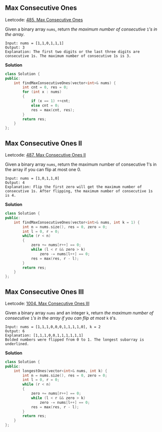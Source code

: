 ## Max Consecutive Ones

Leetcode: [485. Max Consecutive Ones](https://leetcode.com/problems/max-consecutive-ones)

Given a binary array `nums`, return *the maximum number of consecutive* `1`*'s in the array*.

```text
Input: nums = [1,1,0,1,1,1]
Output: 3
Explanation: The first two digits or the last three digits are consecutive 1s. The maximum number of consecutive 1s is 3.
```

**Solution**

```cpp
class Solution {
public:
    int findMaxConsecutiveOnes(vector<int>& nums) {
        int cnt = 0, res = 0;
        for (int x : nums)
        {
            if (x == 1) ++cnt;
            else cnt = 0;
            res = max(cnt, res);
        }
        return res;
    }
};
```



## Max Consecutive Ones II

Leetcode: [487. Max Consecutive Ones II](https://leetcode-cn.com/problems/max-consecutive-ones-ii/)

Given a binary array `nums`, return the maximum number of consecutive 1's in the array if you can flip at most one 0.

```text
Input: nums = [1,0,1,1,0]
Output: 4
Explanation: Flip the first zero will get the maximum number of consecutive 1s. After flipping, the maximum number of consecutive 1s is 4.
```

**Solution**

```cpp
class Solution {
public:
    int findMaxConsecutiveOnes(vector<int>& nums, int k = 1) {
        int n = nums.size(), res = 0, zero = 0;
        int l = 0, r = 0;
        while (r < n)
        {
            zero += nums[r++] == 0;
            while (l < r && zero > k)
                zero -= nums[l++] == 0;
            res = max(res, r - l);
        }
        return res;
    }
};
```



## Max Consecutive Ones III

Leetcode: [1004. Max Consecutive Ones III](https://leetcode.com/problems/max-consecutive-ones-iii/)

Given a binary array `nums` and an integer `k`, return *the maximum number of consecutive* `1`*'s in the array if you can flip at most* `k` `0`'s.

```
Input: nums = [1,1,1,0,0,0,1,1,1,1,0], k = 2
Output: 6
Explanation: [1,1,1,0,0,1,1,1,1,1,1]
Bolded numbers were flipped from 0 to 1. The longest subarray is underlined.
```

**Solution**

```cpp
class Solution {
public:
    int longestOnes(vector<int>& nums, int k) {
        int n = nums.size(), res = 0, zero = 0;
        int l = 0, r = 0;
        while (r < n)
        {
            zero += nums[r++] == 0;
            while (l < r && zero > k)
                zero -= nums[l++] == 0;
            res = max(res, r - l);
        }
        return res;
    }
};
```

